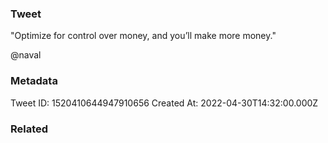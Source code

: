 ### Tweet
"Optimize for control over money, and you’ll make more money."

@naval

### Metadata
Tweet ID: 1520410644947910656
Created At: 2022-04-30T14:32:00.000Z

### Related

